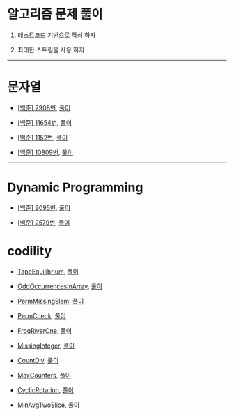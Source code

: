 알고리즘 문제 풀이  
================

1. 테스트코드 기반으로 작성 하자  

2. 최대한 스트림을 사용 하자  

---

문자열  
======

- [[백준] 2908번](https://www.acmicpc.net/problem/2908), [풀이](https://github.com/Hue9010/algorithm/blob/master/src/baekjoon/Num2908.java)  

- [[백준] 11654번](https://www.acmicpc.net/problem/11654), [풀이](https://github.com/Hue9010/algorithm/blob/master/src/baekjoon/Num11654.java)

- [[백준] 1152번](https://www.acmicpc.net/problem/1152), [풀이](https://github.com/Hue9010/algorithm/blob/master/src/baekjoon/Num1152.java)

- [[백준] 10809번](https://www.acmicpc.net/problem/10809), [풀이](https://github.com/Hue9010/algorithm/blob/master/src/baekjoon/Num10809.java)

---

Dynamic Programming  
====================

- [[백준] 9095번](https://www.acmicpc.net/problem/9095), [풀이](https://github.com/Hue9010/algorithm/blob/master/src/baekjoon/Num9095.java)

- [[백준] 2579번](https://www.acmicpc.net/problem/2579), [풀이](https://github.com/Hue9010/algorithm/blob/master/src/baekjoon/Num2579.java)

codility  
=============

- [TapeEquilibrium](https://app.codility.com/programmers/lessons/3-time_complexity/tape_equilibrium/), [풀이](https://github.com/Hue9010/algorithm/blob/master/src/codility/TapeEquilibrium.java)  
	
- [OddOccurrencesInArray](https://app.codility.com/programmers/lessons/2-arrays/odd_occurrences_in_array/), [풀이](https://github.com/Hue9010/algorithm/blob/master/src/codility/OddOccurrencesInArray.java)  

- [PermMissingElem](https://app.codility.com/programmers/lessons/3-time_complexity/perm_missing_elem/), [풀이](https://github.com/Hue9010/algorithm/blob/master/src/codility/PermMissingElem.java)  

- [PermCheck](https://app.codility.com/programmers/lessons/4-counting_elements/perm_check/), [풀이](https://github.com/Hue9010/algorithm/blob/master/src/codility/PermCheck.java)  

- [FrogRiverOne](https://app.codility.com/programmers/lessons/4-counting_elements/frog_river_one/), [풀이](https://github.com/Hue9010/algorithm/blob/master/src/codility/FrogRiverOne.java)  

- [MissingInteger](https://app.codility.com/programmers/lessons/4-counting_elements/missing_integer/), [풀이](https://github.com/Hue9010/algorithm/blob/master/src/codility/MissingInteger.java)  

- [CountDiv](https://app.codility.com/programmers/lessons/5-prefix_sums/count_div/), [풀이](https://github.com/Hue9010/algorithm/blob/master/src/codility/CountDiv.java)  

- [MaxCounters](https://app.codility.com/programmers/lessons/4-counting_elements/max_counters/), [풀이](https://github.com/Hue9010/algorithm/blob/master/src/codility/MaxCounters.java)  

- [CyclicRotation](https://app.codility.com/programmers/lessons/2-arrays/cyclic_rotation/), [풀이](https://github.com/Hue9010/algorithm/blob/master/src/codility/CyclicRotation.java)  

- [MinAvgTwoSlice](https://app.codility.com/programmers/lessons/5-prefix_sums/min_avg_two_slice/), [풀이](https://github.com/Hue9010/algorithm/blob/master/src/codility/MinAvgTwoSlice.java)  
